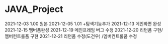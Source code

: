 # JAVA_Project
2021-12-03 1.00 원본 
2021-12-05 1.01 +탐색기능추가
2021-12-13 메인화면 완성
2021-12-15 멤버폼완성
2021-12-19 메인프레임 버그 수정
2021-12-20 리턴폼 구현/ 멤버컨트롤폼 구현
2021-12-21 리턴폼 수정(도건우) /멤버컨트롤폼 수정
